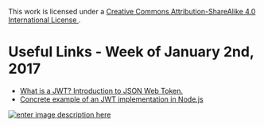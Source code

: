 This work is licensed under a [Creative Commons Attribution-ShareAlike 4.0 International License ](http://creativecommons.org/licenses/by-sa/4.0/).

Useful Links - Week of January 2nd, 2017
======

- [What is a JWT? Introduction to JSON Web Token.](http://robmclarty.com/blog/what-is-a-json-web-token)
- [Concrete example of an JWT implementation in Node.js](https://scotch.io/tutorials/authenticate-a-node-js-api-with-json-web-tokens)

[![enter image description here](https://i.creativecommons.org/l/by-sa/4.0/80x15.png) ](http://creativecommons.org/licenses/by-sa/4.0/)





